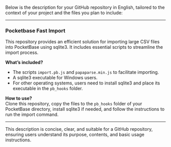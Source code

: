 Below is the description for your GitHub repository in English, tailored to the context of your project and the files you plan to include:

---

### Pocketbase Fast Import  
  
This repository provides an efficient solution for importing large CSV files into PocketBase using sqlite3. It includes essential scripts to streamline the import process.

**What’s included?**  
- The scripts `import.pb.js` and `papaparse.min.js` to facilitate importing.  
- A sqlite3 executable for Windows users.  
- For other operating systems, users need to install sqlite3 and place its executable in the `pb_hooks` folder.

**How to use?**  
Clone this repository, copy the files to the `pb_hooks` folder of your PocketBase directory, install sqlite3 if needed, and follow the instructions to run the import command.

---

This description is concise, clear, and suitable for a GitHub repository, ensuring users understand its purpose, contents, and basic usage instructions.
